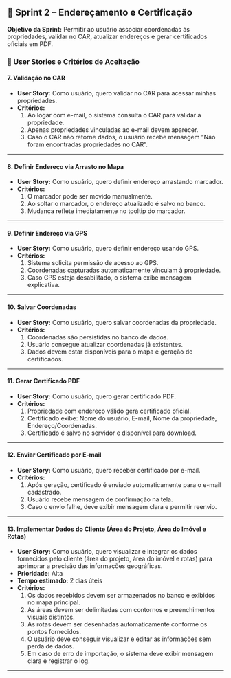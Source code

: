 ## 🏁 Sprint 2 – Endereçamento e Certificação
**Objetivo da Sprint:** Permitir ao usuário associar coordenadas às propriedades, validar no CAR, atualizar endereços e gerar certificados oficiais em PDF.

### 🔹 User Stories e Critérios de Aceitação

#### 7. Validação no CAR
- **User Story:** Como usuário, quero validar no CAR para acessar minhas propriedades.
- **Critérios:**
  1. Ao logar com e-mail, o sistema consulta o CAR para validar a propriedade.
  2. Apenas propriedades vinculadas ao e-mail devem aparecer.
  3. Caso o CAR não retorne dados, o usuário recebe mensagem “Não foram encontradas propriedades no CAR”.

---

#### 8. Definir Endereço via Arrasto no Mapa
- **User Story:** Como usuário, quero definir endereço arrastando marcador.
- **Critérios:**
  1. O marcador pode ser movido manualmente.
  2. Ao soltar o marcador, o endereço atualizado é salvo no banco.
  3. Mudança reflete imediatamente no tooltip do marcador.

---

#### 9. Definir Endereço via GPS
- **User Story:** Como usuário, quero definir endereço usando GPS.
- **Critérios:**
  1. Sistema solicita permissão de acesso ao GPS.
  2. Coordenadas capturadas automaticamente vinculam à propriedade.
  3. Caso GPS esteja desabilitado, o sistema exibe mensagem explicativa.

---

#### 10. Salvar Coordenadas
- **User Story:** Como usuário, quero salvar coordenadas da propriedade.
- **Critérios:**
  1. Coordenadas são persistidas no banco de dados.
  2. Usuário consegue atualizar coordenadas já existentes.
  3. Dados devem estar disponíveis para o mapa e geração de certificados.

---

#### 11. Gerar Certificado PDF
- **User Story:** Como usuário, quero gerar certificado PDF.
- **Critérios:**
  1. Propriedade com endereço válido gera certificado oficial.
  2. Certificado exibe: Nome do usuário, E-mail, Nome da propriedade, Endereço/Coordenadas.
  3. Certificado é salvo no servidor e disponível para download.

---

#### 12. Enviar Certificado por E-mail
- **User Story:** Como usuário, quero receber certificado por e-mail.
- **Critérios:**
  1. Após geração, certificado é enviado automaticamente para o e-mail cadastrado.
  2. Usuário recebe mensagem de confirmação na tela.
  3. Caso o envio falhe, deve exibir mensagem clara e permitir reenvio.

---

#### 13. Implementar Dados do Cliente (Área do Projeto, Área do Imóvel e Rotas)
- **User Story:** Como usuário, quero visualizar e integrar os dados fornecidos pelo cliente (área do projeto, área do imóvel e rotas) para aprimorar a precisão das informações geográficas.
- **Prioridade:** Alta  
- **Tempo estimado:** 2 dias úteis  
- **Critérios:**
  1. Os dados recebidos devem ser armazenados no banco e exibidos no mapa principal.  
  2. As áreas devem ser delimitadas com contornos e preenchimentos visuais distintos.  
  3. As rotas devem ser desenhadas automaticamente conforme os pontos fornecidos.  
  4. O usuário deve conseguir visualizar e editar as informações sem perda de dados.  
  5. Em caso de erro de importação, o sistema deve exibir mensagem clara e registrar o log.  

---